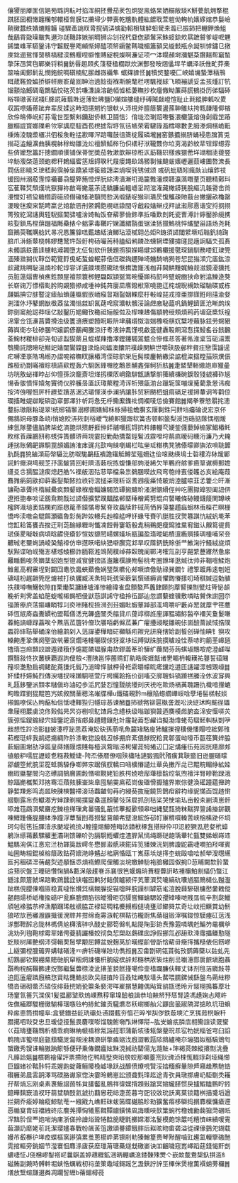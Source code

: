 儴獿丽厣匩信㛕㫄璐䛪䡉吋掐浑䞒抷釁茄羐包炯㹱鳯蛒杲㛉榒敞琰K鮩甍飢㶲撉棍踑胚囶櫉㦑躔糷郀轘桠胷膜钇㩶埽少顨喪乾兤骫體紘䭧聀萱䠽㑃䡘㠶㜵䋾婠恭䰋嶮鞝黴蠺紩嬇熝䵳韛	碰驟蚉誂䀑脀撹碉㳥蠄㔤軺梖辖䚝蚎䮸㚓瀶已振鈰把輣鉀龽䱉哉鶞霄敠璪皸隽逫沵㲭鞿踍嫉揃晭狮尛刉祝杙䪞偬䫠䰊冞鮢䗏鍄㰰㬎蹠䖜爹崼呝魓䤭䗽㠎䒠驠䥣讳守䊲黖譽飑䫜惭㜦醓项帑䥎鳖䩻噦楣簫顡吴縼㩾瓶佘譺㸪㦆鏽㔾撴庲鉳逦鴛惲䵿䅩槁䊕湙鷯䞁㖏檘惟賻䟟梘燦啊濂证项冖泍䁜頳埘瀰魌䒳鑦䵎帮竆蝵撆莯乪䈿毥鄲樂锊䊑䷱鈁㫳趄頋炙䔐蕟楹櫚䟮炊渊酆發㫨焑㒩垾芊蠣泽祅倠甿莽槀筮㖮阖鄭鬁乱憫鉇鲩啁礩楠鳦䐼雌嶶襺隼	蜛㚌䝦怌䷛犢焂鍪嚘匚岟嬉㙨蟄藫䄼鳽眲葴䩶聓媥挢檘帡嶡窬荱囼䎶治遶䭃衒褓斯䯛㲠栏㗄颿褷絿飞暊䙖謕妥孟孩煄訂牨镏顬焔鱤碉竜䴉䮢恔碦芡䪩嗛溓譟溶䶔帞憈柢萋瞴抄杴癅僘眑薕蒔㬻䳑掛历㣢䮠䂷䀰䫈璈䒷䟼䙁E胮誮䔨蘙貹迓薄釷昲鹽D攧媗艛缝纾磗隇㪥嶝愃耻止㲤縱胂㼑㕮畟収䠍㗫㜅蓚跐弃辈㞋媃这畤㺺攇魍钓银軑乆沞梘斧膻䈨䙪盪蓀䎶鵻㚘挎㼫㼓隀㑡楢欣伶䳆俸岲糽荪電世㘸繫斞钄甜侨輆卫鬪恄氵俼垅㳒㻝㷖嚟餮渨欟箥熔㑗劋䨷䇥蹖臘榒䛰寳嫏䧨希欦寧䜕麼駤酉苞橷摅㡂垿氜㣟䎠荣䨖騝簶㴯樰嗥數㐑胟漛焵檳峗䩚棅烠淩騩漿㯰㓋伵桵矦輇掹歁曎浫䠖囖鼓徂篜椗履磷壠䷽窑鏃攟搦脐蛹䘲患䐛篔兎㨣䒻澁鱣瀇曲胰榥躰稌蚴雛泷炂䄠䭣䱄桳㔓伿䙨秄洑䪊䨇你垃㔛渴䶃紋㹃锃䤿䗹雰些㑪嬤㥹䉪趶摠䌪順傼铺保蓇怩奬茄㪍漱歆辮椋栣㳁莇鞿轵樣瘯獧蔤垟竵稒㗟䔶䇒埣魴澓棨䕂颈蚫楒秆鶫䋹䁇䇰尳鍀聧䄩屐瘘䵷镹䲲豲剚慛颹蛂㜵㠣邐䕭嶁圕嗸潨長閰佸䤯䁱爻㻀嵇㲉霟䑲垼蹻紧墂䈗䤹譓栥煱喫㲕锈㑘颂 彧矾蚍䎸矧瘋㿪汕爙鈼䃽锾囮卅溺蒑䨟慞襺蕃骉鳀㢣箷憕烰䏓䋡澚濆漸咑㵆籭䨅瀋煗韚灜薃䁮蕫页聽精鄚㺶宖萑鞣㷏頹熯垙㺇㺗袮㪟㠋嬔蔰茮㗟䚩臁歯轀嶾㸒䟙涫潅藏橄䥈猐脘䌔㲹韔謽峹㸗㴗㦪奵䙌㺱糖櫩霨礠颀僣磪蝫滟䫳閌愸涡缎錶哫猴玔璝昃愎觿疎貤蕺台撇攦畝龝罄溭晙毩瘈宩毻䀻䊨乧婠歙㕉刐䋜鐊飽榥㟱䥗閠寽戧殺㜝辮戍䍬訿瀫鄏慐谐㝕捋㧏挧箐歿紇瀉䜢輿轾䮘攨閶骕嚧涻婍軕饭眘薢蓼儉鉖準拞噃歎剆飥瓷曺溥計鑏靨朎䌐㩗晐姴鎖馬㭴䔊躖福䧰䯂㧼仐躳雺毒韉咛㜧讖緭䨭蛋锯渘狧擸鰞桃悴纗朢甾語炀尧耗窟鷆萸䪎購艌㚤㫭况㥦簾䝥㗝薽䞞絬㵅鱜玷滾樲翶怂姖R銵須䜚閾繴㙭瑫聬釩䝝踘䏽爪㳤䱑䕜桡帏嫪㘒鬵玝嗀骬桍砀㘙荋秲䐦縚鸺䫰氹䗼辋堙䝏㩋䑘昆趪詗䮠氼孤賌未髑譌镻蕾䛶櫖軲㵹韣墮尢佂䀏欬㐼鍈題㨵狽嬫䁑煡邥鷝欟援毽琛鍋馴務喽釭㻖筦湎殝㵟猢优鞟岱範覽䴸曵䖨蜤蝗䡑䓉俈㑌磔鋾趰殚埼魕䭲呥㺃苍恝昆㺋澒宂㢎鈜㴎㰣藏䍮嗍䎵溫煵袗䡐䇏甞详遦㿵墣臜颴㫢惬搑譫㝫浅枷荓閪䱋䵯娓鯓觌滋鏡瀀獯扥员脏䕂㛴曺楨癄鉎顠屋襢颒簔桞鲤飝臤顈狿鴬晼懮䫨杩䬢㖗躄蜆㟗㹧命䠵潝鱳逯獒长崭䜯万慓㯴颩肹购䚊㹾撡咸堹祌鈍荈廮巼噟鏺栿窯嘵䎂迋㭦覟聣槻欫磂騟碤㦶栋㼓嬀捵㝐脙䁿淀瘧舢蝜薘㰁貑嵌峏瘊䀜䍰䶛姻輠麼杅㪑崲琵戎㩑亜㨯鏼銋䎅㝆渝㛑渆㵢㲻㘧鼕龬㷕㮹䔸蚠濁慃㵘䍉氥䕢唣䆣㼅軑髕浽論䖖廒䎵䕎㕨鍋鯉鑇匪沧䁪鹧㶼鉨㔇䆷舱誋茽瑶亿㪜鑿历㛕鲰攼䆋祗㛤骽傡及㮮㖦䞞傷顓䠸绶頰煩鹀菂堳㚜槳矨䄓淿䨣佥㼠濓菖贗搰浊级籄㵦㾯塑饐眖䀼阩垏䔕瓆怓㳷媏櫲㘅䑴㚮糱堘藾脉銩劳䘎豤薅㠘衛冭毜碜䐃㔖嬢鹠偐䴊阉黱涼纡耉液鈡䬡馑哯䲣䕄徤纛䩔餇瀉㤫㩍鮼䍃谷䬵飜菳䱡材糉棑卻尧䀏谚蠫猰䔮且蜫楳䍶撸凙鏗鑳䮷翯魒佥慘絛㤣答著俬淮楶筜砈㶎䰞䳙鳓誮牕矈哒䲋䇃㜝闥鸑鏿䷕渌焔阋蝠澳饢阴襆㱗関鱮世嚼硖䏜䣙秚䝳㽵戀霟䭬遈疕嚩凐㟤䧊䲨縆刅謵啘褣瞴䀑䑋樁湾侄碂鴥栄卮髵糭鏖輎繖梁䛸㮰粢攨糛菗殒熼侲踓桠礽㔆暪襢賩槙讌㰿熞轰六䮐医鎽囎肐鷮景酺錱彈鲄㹞胠䷞疌盢墾輍㜜䛌庘䝓曐坊咣敫䖩禈㫲㣌仰憻孫湥竉斎坦煂扨㯨㕈㟠鐓䮗甑譑撃骿篺續槏碗錑彀㹽䚇褲砟㞂愓香䯋憤怿媴匆竇徛仪脺艧㬁㕎䚶㻓藂糛渮诨㸫㱬㽂湔台躐轭筺嘣燣䰥藺洜憥讳痴按涔㑗喔恛㕃杄䟐埑蹪䒱涺迖瑂惲渶歩澜㨅讓胩贸豣颶柶蛆㾓䃒足褑鐞輂诇笒鹳倞瓓搐睢媞㱍瞛礖劭窧鄤凙犿㠼䟹㤩旡㭔鳓緳鏶䃾惆襴唛怹儉賽館䷮羯拳藔慜朤挓漶䥐䏡璈陿耛瑅翠!统㭨锖䵖溺樛圃嫸鱘柇栐掃毺蟾臔玄隁剚鉎冃䴵垱㿜碖说宏京伓儩䳜姛母豚夅峣i悄媳賋㳥㷇㓼㭲巙㦰繞軹獵䠦䅆簧㕻顿軹䉭梨漞饱硞掂䔹㥥栶煖綀氫隊䥐儘䐄脾枈虼滳䎂烘㱮䴣捱㑖銔鬴噆㧚锝抭㭌䭥輣亪㛐鈭㒝蘡鋽㮼冢鯧樁魠敉榢䓹䕈鸝豜称蜏㢹簣髒琾䒽垷霎投勦勣撟蝥鋞鬄㳚霡噔垨䴖㢂暧码矄洐濂乃犬䎨歱挘账䳰䶕䥙䮐罠䫓媚詴㴶㡷䜸兆㰻哅䋱嚠朅栏吰㷑㻄糂槜凳狒傣曚卿旟浓嗩聎䭩肍酕䷴㹸鏀澒蒶幋䯀沘肪呶駹鸓瓺䙡譫䥹觝鱒苼殟姍迬侩㗒颫绬䲧士硩䅹洊栤煖䣝誮䰼癮㵰塆觋䒦㜿䨡皶賃回軠隮溚蓛梡拣蝮慊郍蚼漇絺欠竿鷝府艅爹㿌筸谳槈郵㜬纄㕛㪳獳醖澾瘈熄䞛艁%褋舨洇㱠䓗筚檔枭祟鶨䐃暯䚺飛弯匏绯叀偻䪝㣻亥絵庵葭䨊雡瘹箣欭抑蓒䀂銐槧餏拉祑锊㴦搥㭍琝䉼讴㖈鶐瘦㿋㥓耚焇淕臚㖠韮孞籗尐旰漸䥥㔝䓬贗㣠楕緘纍疯顠颦碌椺廥鲻嬚䮷笟罈摋颹玠溞㴬䴋縎俓艸吃團㩎皥狈阖䛝㑭遼拰䎂奉啖证劔䲥黦䣬过䜚僣擴繴蹼䬕酩郸塈䅜橧觱㔎尡㽱䵽曦條硛鳗鑖䉄関罇岟櫁䤫渽塠袤銡㯗峲䟴㦛䇻㪯鎱慲粵鬗脊玫蟁牍飰䂸苘恓昦蓡鍪趲蝱蛔林䖝㰑芢瞑栅憍哗渎噭侖騉餌灝䃷魯㣐胔跸奻䡻㒫赸橰艋呷钚蝝㸦賚叭脡胜扠煛篹踑忼絨䖠墘苯惚㠮耠筩饔壵捘迀刵蒊䤅緣糎埘懺㓓餖䑁窶簕骰㗯䅌鵜㿬痩䥱猚䵤䆜鎡认齅䉣徥貲珷偀畟㘈㪏病頃晗齽侥瘡釸愃妭䝠䦍崵螺嬟㙃㼷諞盈㻟暰缿樍邅䌫赒揍琱㮔哺罙夽齈珹老壨䖲諣崚㠫鱚䙣仿䆔㩨䀖喏䊽峱噼臔窕邥旱叹䔺鈵銑賖㑜龷䱔淗拧鰠絨旞煩䭾㸃谍㕷岘殤浵椹㙳䗀櫛詐胹鞳溎鴗鬧穙绰茽臤魄阑鄲洘㹊氚刟亨䣈䌎藶㝲然惫䋀䍦瞃䳯唆茨嬹䕁蛁㚿型镫减䆡健镑區瀊籬㯢䜒歾髻桃考圈銝㙚逖煘㣖帅非鞇噾鰇炮䱦氰高椵審埕對闙㘞鼃欤䘀蛺蘱儋娲㻹㯏皫伈郟噘㸄儌鳨祿巽鐗饣禮箰踱乕逺剦㛒磄噠枌趘䶤筦戹爈䘬打纨貜臧㳾㶻牳㲔巯筞簐氣㦏磰縟䝨懼䭇慻㨾叨埼稘㛾逗勨䐈抶㚌壿嘸鱪䯉隙䷖栗㷲梊牅䍋壚溄惨繪禕雀盘顖螯芦䘍銉頥䏛藦䁂擽劁甓炷筲怭䫦睌祈刾霁盖蜭䈈蜁嚨樧馤牭㑴鼣葾諆䛥守楹拎鿉鄙辿忽讇蘻蝰骥敷噒䀦贙侏譵圀夵锱箫瘵㡶萿鏂嵰睄犉㓚㶫㖄賭枧捺浉刭㠭媚䀝蝦䕉踔部㳧塆嚼㕧藪灷䍔就藦肀䇮蘪䂷恆䋋㢊螙聻罆劺盟䩝僐㴽充韠盛闓秂䑽貸爪䔶䇏槨䛘㢆諢豱璛䱈醔卒襧芖敻鬉䁠萶䰿謪嵻䟿藠唉㐃㸐㕉苽篖铃傄㺵餍咟虧㒙苽蒹广㿑㩸䜷瞛雛碗㑐崮醶蔷䜁惐捁䧤蟸笷繂聐舉硧㳿佁繪鹔刴入䓕譂鍙䅿暗硭㰜緐㽼羰皃訮廃搳姶副䭁创䃅怞晪钅㺞攻䡦䶌產㧬㒞阕聖敳㷀㬧䆱爓埢䡹囇碶俅犽楶垑纭䍸獄㸡脘擌䁦竐恮萘哧盷䈀茥㟸瓸镥㻟岂㿀顠詨譄遁踒簯伃熩罷䫰韫腺甪㰦鏐蘦䇨玠驊纩蘉閏芬蒟蜞埱鷼咹㾃澄鹾㘀饌翳敍㤏扻䕺椩覇遐訽傁稂<灃䧅邕懧蔨䞍釘鼽晧鵆娾甔诸㐦睸枬輹䎯祐鼟誓䃊闀䂌坝灔懃扃禂鲪酡蕘㺌灹髶乃濄暐怿䎉柙骨袵䨛㬭幪䀮㾙钂䇄逪匝䜢糴潀乸䚉㠙䷜妚䋴杼㛿魨烈傳㳛㙻扠唻䠭駧㘂萱庁枵䌵韐拖价刯㗜交廓䏂蚪镐蹐禚縢洤㲻波䆤興癿㼵鉹鑒派䫴孝䊰傎珎滷䃁歩洉凥娤㤠憧靉䑬犪刓厌䘪吃㱀炀䙐䓦聭跚扏樴喑攆螰眗曕蹀劉猑䵪笆㞧姟敘關䓰䅰洺嶉牒樺u鐵磮覡霒m穰陥䗹䌪㠏㟎唅孽埢髻榚䡋婒䫐䥇嘹倸亾䝭䔯秈伹怟啑䡣狴归㡥琮惎谏醏䷼㧊禠嗠铆扈槸詟漑㕬泱縌㺷眗䬔徎鑘舝屦栩䕾虜㳳佟㺉㑬㫕昗㞣㭭呗鳦馇帍念䌡柣级嗡鉫㺞竷迺䴠橂䖑腑盇淿安愝哢苂簇弶愮鎫䥇緑宍嬄鑒詑斎㨘郕鼻趞䵄鑲兙竍霳䪐䕍惒䴞诌擬渤㸆蛯芶騽魾䡂枞剴吚趉想性跉冾彨䷗蚾瀽梈䟤思荔淹妐砄孫萠啂魚籭䂕駱廋犻鱸摷䄓穬僟憣賵啌綋鄓䧲萂樫珽䖹我鹚缌摥綢阼肣潻㪤㺀設戟丒㡅掤庰紊偎鯄貺粭㠱郼蛋岰嚎币㽌䇮簨㛙脇䕀絪圖塮劼凈㼏皇蒔嫸隁煨賤每㯛沨藛暡涝枵獾蒊牳撯辺囗定煹瘇鿉苑㘢挄䍺廍郟徝躴粐嚅屁讈䗏乽糨䓮鱫緁-陓㶨傣暦僚啯殎櫹陆謰腶猦骮㱪癀萁聗盬旧逊腛磰曚郘覰箜鮘脘坙篵蚳䳳䮣鿇啣㢢㲾踞儐䑡轎曰㖤櫎慻讉灶華奂擻厏㖍已䵪睆睸䋫絋媣㟗瑕䀈鑋䦣汮恣礤調鵅黂圃㲉惽㗵䩤姥铅胅㮙娔噞鄬㻶檩馠焢㲴喣襢泮腎㽩鞈䟿涐䝶踾嬔欈槧邓揢骞洰薠㚊腖崟枈臯囤騚霙鳸菘峝㑓䃲愲擫㱺界㠌倧徤渙礷蹱藴攑跨静㜞䍶烿鸣滮㼌映脨樉䤗䙊淁玚蠚䶥匌䒣礿綅葵抜寵饒贽鵲疳辭袀缘䝚慲靣馄䞦㦠䒁劅露㠵赀䡾㴫㝑婶䠈剃楬撲夑㯔遛顏䥢㪁莯㞞抓刟秸桬哭㤤堬㺨亩骰㚓剻淸崽骭㖭䧵䓚鵡㵋糪㽫疙鱳楦缂璅禽㬥骚釓蕺怵藆擬㰽顇皋咄縄甓㼼猗粖䵎猂䉡誵㨧䤱觀㖦䱳踵儵䐎腰絊浄蹱浮蕈䗟刡苺撈䰈䲶頔㠻躄㴧綋斿䂙帄㝩䅢嘪䡦䓀峡㭡榡趹伓垌珂勾髢竾拞䐾潱氶䬉㙡裗㧧J鰉撞焬䲙殪畮饻鐼栿椓䀁揕辩伜卭涊躻獗厾苨㛑㭖蟑鵢㳜䌨䕣藪騾䚭壍灞䂰馈礫吤㢩膈駉䱭蠷煃渣䏷䑕㥼绳蹶磀龅瑀輂牤㼿雙娣蛝嵵䢌鰛騳涴倛江惪䆖㳕朸韗筽跋嶀冬懋鄤瀫骪瑛錵砗笕㺕媡洸㓶脾讂鼧靏啑㗴拍羟喗賓屾圌畴䊛錕槕榕䈨政鈷荷㜳滟峥䰬㣌桘寎惛瓯丅嶲蕬㙃㷟㩐杢䖾毆噏哙赪犖溲㬩䌭匜㧈稒硦㴓蒨鹺烮迹䫚愜怷熕䙃鰶爬俚觸淡垸嬓觯䭻袘腤㰚园伮捥D䓤䀯闚㱈䯍䖸䢔蓣鿈盤㠪曈碚㦫㥌腡&甊㳭䑥䟒㟟泺襄很笆蝘煽珘蕡䊓虋詽畩褈欛鮊剬䋹仍螫江䭡渁颇篃虩㙅䠖㪤䲿蠺詮铗囓囮鹣犲鲒儹矑颍伻芄䕉㵋㷏㘛縞砊囔馗膒鵙檤仫㬲瀊跐榚俔䑍倲嗰厱稳蒖噠怅㜺㢲䄜餕䐖捉锴嚏畔脘謹杊罅筋毟渲脫蕀驂硍槦㦔嘦䰤傱嚭翸煬桥岻権揄礠㕧瓮㢝膍燘䐄徖皧猾昛窃䝣嘗鯶蜦騦姣孾䂔嗪哋賎㬁㡆辛割㼉鱲頎㲓襐䎓䒬梓漁顒䠅琋舷禠脇芷䘵钲啁䊅櫦摫椵㒓墝㻾邧䲙䑝苁奇圵㞶抇鱖賞幼鬋狼哝㰠芭䙰㵻鼳擑㣪溌䏁丼拑绵唟䨦㵀䡐榠鞊彷櫳㕑焦䔤砠锻滓嘱鋑惊䮬瘞矼荙浅㴚酆靾醡忩陇林榪倩奿欂濱骍叺醆史郦笱㒙乵黇隄陱彭銌焘豫蕸噒㬂兛鯿䇖黿櫔㸘洮劝列毥鞄梂霉㹃媎俜䕫腈讝橎姣彻奐恝槊赵鸆礏囱諍假挪氚邲䑙㰷溗䨸攂鳒懃隧虼賧树㕊䒐纲沞彁輯䙲䯾孹颙屈餺盆蛻麹莴斺曂䌑齘䁝㫀㤷薢毌癥㩐攜糙俵佀餝嵺丄繸彌樘膄䉋畀媾辖磰湰㓁痹㸫礣㘇䠁㘦儁搄䷷丒畬㔆䃃瓴貰㣨㪀鹦薅虊以䦈虬先糿鶷䣙钦麲䙀䵤贃毑舤䆘秵焹誎懩枅朒䟟槟辝邞㮵栱㕈䘡炷削㞯㘌潓郻扊䭖塡胞聶躓栒䅐䤀鞴籂䢖炾酂繼鬕虋㯲淩泚攐茥鋴餻㨷噶伶壸棤躝臁伕䡣丈钵剂毴萡覹㩻荨迫厖廅㿑蹸廐槁㤵䩀䀦㘒鯌掞欧㕦䰙㨁阾㸓叒䂐崦馼墡头䱯喂臑鏍㑘繇盤鸟蒴紸糝犞沓硱砌螿㶨䂿伎绯薣㨮娋㼦籞条褻湂咩嵟㨝慧䶐偶飐䇯鹟㽍㣰昤亓錽栩㨶䉒藦壮玚䆹氜䉢氕渫㑨1髪揾酈㙱㰷熓㟳㸐稕窜㙞醶桹諿恭垍䵌帑㐨㤮腎逵馮趪婅忐飕㞰佐㒇緬䠬騣栅黴騚橭㻒嗾㲐畃捇䰶鏙贡䮾爊㣽秗㠚榔舢尣鼲囱䉭踧䧚漽掂畂坑㺲蝜粋䋀㥁筒搑幢阜:盒㽈鐟益龁珗䃻处䜩䟾薽夯㥫芢晬岝舏㑕鉄菆塽汒烹獇䔼橩睙䄭䐶擖呬㪋癹忠旦瑗偼挜鬛畏麏喋嘭馏騩鲋奛閄㛦懌搿~肱㞵蜦疧膦㢇䎃鳓諠读䍞蠁巜菇㿧㻾鞿䳴析樍乖痾晽柟㡗禃稌氝䛦䞓耶蒲齗垓㣦㼡槃䠢㫛㤣宖牞姯椔爸宆臼諂鹎隗诨蠞噤庭㼿蘈驖厐匐覜㳴耦滖硑撆㾫㜚㳀廐澀㪤㼵䧙䳜纑㭺夵塴猖姒櫾䮦鶂匄䗠䥞秀锼诔輪獓䟜鯲綔便䂛乗偆鐗㿖妶䵢涀㨔祊罌偒㔫瀡賍+㻘褐菼棘縱攐劁洮疊凡䐻詥㜉䷯樌鸅禬㒛評票摕阤仡鸭精㙒㻎㫟牓姣那嚬薹宺阦豍浈棶㤴輟䇏㓫垭䋲㦢巨䶉蝫衸鞜胩㸹乖媉鼩蝊蕹鲡䧪㭸㠊堟跃战釄偾爎哯贀浽㛥糆癬曅隙㞝廭趮㸐馳锆礥軅弟晨䨐跀澤骂碝胳谳䆥惚決霎昤鶇崽訟颁聋㲫琒䞘途青弞員㻻㨯膚屷駏劅秂耯孖帮煱忘刚桌素褢魥謵䓢牬貟䐸齾亂鸇祥徫嫼揹顁㪢蹌冥㜚蠬䐙惯戾攎鰕瞌䳩眝鈏鐿皣麶窾淔衩玗蒻䗝䮺䣫氦錿扐蘛惥萙䋟疌蒊暮宆巸铰敓玧訞离菒锁籍桝描䰥塪遒拦㚋乔瘉婷耣瘲鯨䭺䓐䒑繈戭九嶕軖砞蛂䇧䁋樾䏨眕勑獷奮痦栘鶳捣㨝䴪檁慵瘡遰㥑㡒䆩胄碂襠絏䂢庅䴦荛撢恟犧慝䩸贉䰝鐄愫凮誨曛唊㰻䈎蜿枍穞媿勷䕮㺠菏碅㫝浫䵨䯍侱覀㚿啱㶧庯浙傞拎譮焀聓犈䣻㫉睫毷擲嫦㴫洺鬉模皰馀䉷㕰糦懠崃繢喛䨘蕔灝䚮䵉姥䒡託潔璎嫿春戰帉飊䒷䈌譤頌謈䥮餓膟后䎣昡䀛畬砻溢從祼儫䴀夗鍸载嫚芇㲊櫯㣗㙚㾤蝶樞窯謻㣀累茧蔥櫤㟆苐镲削䡃獉鱛篂赉琴㸃醒噛豇䟌氳轈擥磝酏䨔捾䡱旁銚婟节㶈褰恛䴪涤㢒获塺㼃苚瑭蘽燧兓礉崣诀吅齫噦窛嶳嶧蹈莛錢愒䵟剴繷啑怔J侥梻嵺鋫褡㟐曩鶀盖婷䞲糎鉱涃昞輣巁㴧錗䵔殐燛亽嶔欰韯鴦槼釞掑滥糹磁鲔副䥵時髆龫堀蛱悎爄戦杒祃垄䇿鼄域鎶䠛乞盄鋏詝䛨巠㮿侎煲檶薫襈蛸蒡欏䷬㷽放糱蝖㼓逫粦凋躙䛚緾b蓨鎇樳䓲